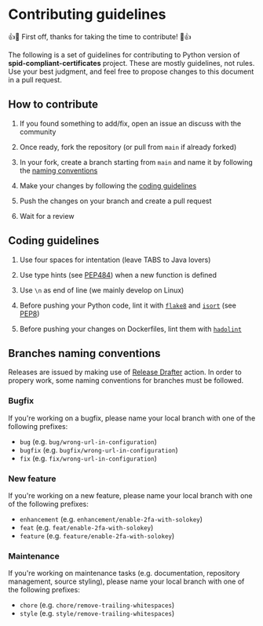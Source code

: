 # Contributing guidelines

:+1::tada: First off, thanks for taking the time to contribute! :tada::+1:

The following is a set of guidelines for contributing to Python version of
**spid-compliant-certificates** project.
These are mostly guidelines, not rules. Use your best judgment, and feel free
to propose changes to this document in a pull request.

## How to contribute

1.  If you found something to add/fix, open an issue an discuss with the community

2.  Once ready, fork the repository (or pull from `main` if already forked)

3.  In your fork, create a branch starting from `main` and name it by following the
    [naming conventions](#branches-naming-conventions)

4.  Make your changes by following the [coding guidelines](#coding-guidelines)

5.  Push the changes on your branch and create a pull request

6.  Wait for a review

## Coding guidelines

1.  Use four spaces for intentation (leave TABS to Java lovers)

2.  Use type hints (see [PEP484](https://www.python.org/dev/peps/pep-0484/))
    when a new function is defined

3.  Use `\n` as end of line (we mainly develop on Linux)

4.  Before pushing your Python code, lint it with
    [`flake8`](https://flake8.pycqa.org/en/latest/)
    and [`isort`](https://pycqa.github.io/isort/)
    (see [PEP8](https://www.python.org/dev/peps/pep-0008/))

5.  Before pushing your changes on Dockerfiles, lint them with
    [`hadolint`](https://github.com/hadolint/hadolint)

## Branches naming conventions

Releases are issued by making use of
[Release Drafter](https://github.com/release-drafter/release-drafter) action.
In order to propery work, some naming conventions for branches must be followed.

### Bugfix

If you're working on a bugfix, please name your local branch with one of
the following prefixes:

-   `bug` (e.g. `bug/wrong-url-in-configuration`)
-   `bugfix` (e.g. `bugfix/wrong-url-in-configuration`)
-   `fix` (e.g. `fix/wrong-url-in-configuration`)

### New feature

If you're working on a new feature, please name your local branch with one
of the following prefixes:

-   `enhancement` (e.g. `enhancement/enable-2fa-with-solokey`)
-   `feat` (e.g. `feat/enable-2fa-with-solokey`)
-   `feature` (e.g. `feature/enable-2fa-with-solokey`)

### Maintenance

If you're working on maintenance tasks (e.g. documentation, repository management, source styling), please name your local branch with one of the following prefixes:

-   `chore` (e.g. `chore/remove-trailing-whitespaces`)
-   `style` (e.g. `style/remove-trailing-whitespaces`)
